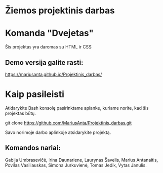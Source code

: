 # Žiemos projektinis darbas

# Komanda "Dvejetas"

Šis projektas yra daromas su HTML ir CSS

## Demo versija galite rasti:

https://mariusanta.github.io/Projektinis_darbas/

# Kaip pasileisti

Atidarykite Bash konsolę pasirinktame aplanke, kuriame norite, kad šis projektas būtų.

git clone https://github.com/MariusAnta/Projektinis_darbas.git

Savo norimoje darbo aplinkoje atsidarykite projektą.

## Komandos nariai:

Gabija Umbrasevičė,
Irina Daunariene,
Laurynas Šavelis,
Marius Antanaitis,
Povilas Vasiliauskas,
Simona Jurkuvienė,
Tomas Jedik,
Vytas Janulis.
